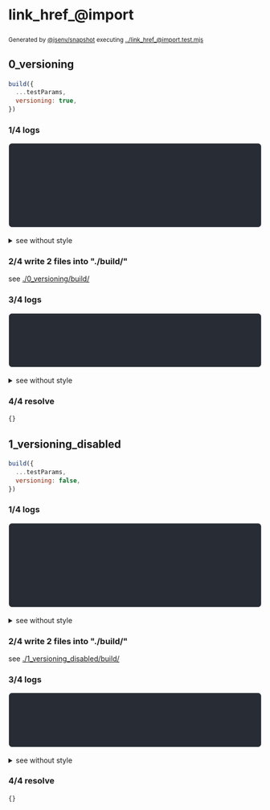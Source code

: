 # link_href_@import

<sub>
  Generated by <a href="https://github.com/jsenv/core/tree/main/packages/independent/snapshot">@jsenv/snapshot</a> executing <a href="../link_href_@import.test.mjs">../link_href_@import.test.mjs</a>
</sub>

## 0_versioning

```js
build({
  ...testParams,
  versioning: true,
})
```

### 1/4 logs

![img](0_versioning/log_group.svg)

<details>
  <summary>see without style</summary>

```console

build "./main.html"
⠋ generate source graph
✔ generate source graph (done in <X> second)
⠋ bundle "css"
✔ bundle "css" (done in <X> second)
⠋ generate build graph
✔ generate build graph (done in <X> second)
⠋ write files in build directory

```

</details>


### 2/4 write 2 files into "./build/"

see [./0_versioning/build/](./0_versioning/build/)

### 3/4 logs

![img](0_versioning/log_group_1.svg)

<details>
  <summary>see without style</summary>

```console
✔ write files in build directory (done in <X> second)
--- build files ---  
- html : 1 (537 B / 94 %)
- css  : 1 (34 B / 6 %)
- total: 2 (571 B / 100 %)
--------------------
```

</details>


### 4/4 resolve

```js
{}
```

## 1_versioning_disabled

```js
build({
  ...testParams,
  versioning: false,
})
```

### 1/4 logs

![img](1_versioning_disabled/log_group.svg)

<details>
  <summary>see without style</summary>

```console

build "./main.html"
⠋ generate source graph
✔ generate source graph (done in <X> second)
⠋ bundle "css"
✔ bundle "css" (done in <X> second)
⠋ generate build graph
✔ generate build graph (done in <X> second)
⠋ write files in build directory

```

</details>


### 2/4 write 2 files into "./build/"

see [./1_versioning_disabled/build/](./1_versioning_disabled/build/)

### 3/4 logs

![img](1_versioning_disabled/log_group_1.svg)

<details>
  <summary>see without style</summary>

```console
✔ write files in build directory (done in <X> second)
--- build files ---  
- html : 1 (526 B / 94 %)
- css  : 1 (34 B / 6 %)
- total: 2 (560 B / 100 %)
--------------------
```

</details>


### 4/4 resolve

```js
{}
```
